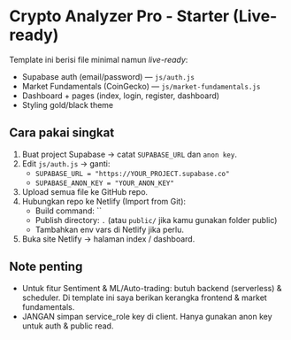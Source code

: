 # Crypto Analyzer Pro - Starter (Live-ready)

Template ini berisi file minimal namun *live-ready*:
- Supabase auth (email/password) — `js/auth.js`
- Market Fundamentals (CoinGecko) — `js/market-fundamentals.js`
- Dashboard + pages (index, login, register, dashboard)
- Styling gold/black theme

## Cara pakai singkat
1. Buat project Supabase → catat `SUPABASE_URL` dan `anon key`.
2. Edit `js/auth.js` → ganti:
   - `SUPABASE_URL = "https://YOUR_PROJECT.supabase.co"`
   - `SUPABASE_ANON_KEY = "YOUR_ANON_KEY"`
3. Upload semua file ke GitHub repo.
4. Hubungkan repo ke Netlify (Import from Git):
   - Build command: ``
   - Publish directory: `.` (atau `public/` jika kamu gunakan folder public)
   - Tambahkan env vars di Netlify jika perlu.
5. Buka site Netlify → halaman index / dashboard.

## Note penting
- Untuk fitur Sentiment & ML/Auto-trading: butuh backend (serverless) & scheduler. Di template ini saya berikan kerangka frontend & market fundamentals.
- JANGAN simpan service_role key di client. Hanya gunakan anon key untuk auth & public read.

